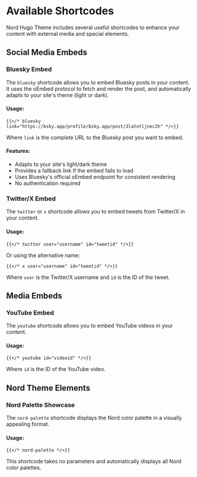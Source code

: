 # Available Shortcodes

Nord Hugo Theme includes several useful shortcodes to enhance your content with external media and special elements.

## Social Media Embeds

### Bluesky Embed

The `bluesky` shortcode allows you to embed Bluesky posts in your content. It uses the oEmbed protocol to fetch and render the post, and automatically adapts to your site's theme (light or dark).

#### Usage:

```
{{</* bluesky link="https://bsky.app/profile/bsky.app/post/3latotljnec2h" */>}}
```

Where `link` is the complete URL to the Bluesky post you want to embed.

#### Features:

- Adapts to your site's light/dark theme
- Provides a fallback link if the embed fails to load
- Uses Bluesky's official oEmbed endpoint for consistent rendering
- No authentication required

### Twitter/X Embed

The `twitter` or `x` shortcode allows you to embed tweets from Twitter/X in your content.

#### Usage:

```
{{</* twitter user="username" id="tweetid" */>}}
```

Or using the alternative name:

```
{{</* x user="username" id="tweetid" */>}}
```

Where `user` is the Twitter/X username and `id` is the ID of the tweet.

## Media Embeds

### YouTube Embed

The `youtube` shortcode allows you to embed YouTube videos in your content.

#### Usage:

```
{{</* youtube id="videoid" */>}}
```

Where `id` is the ID of the YouTube video.

## Nord Theme Elements

### Nord Palette Showcase

The `nord-palette` shortcode displays the Nord color palette in a visually appealing format.

#### Usage:

```
{{</* nord-palette */>}}
```

This shortcode takes no parameters and automatically displays all Nord color palettes.
